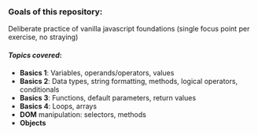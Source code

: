 ### Goals of this repository:
Deliberate practice of vanilla javascript foundations (single focus point per exercise, no straying)

#### *Topics covered*:
- **Basics 1**: Variables, operands/operators, values
- **Basics 2**: Data types, string formatting, methods, logical operators, conditionals
- **Basics 3**: Functions, default parameters, return values
- **Basics 4**: Loops, arrays
- **DOM** manipulation: selectors, methods
- **Objects**

